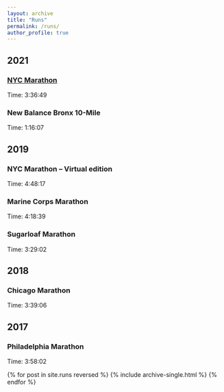 ```yaml
---
layout: archive
title: "Runs"
permalink: /runs/
author_profile: true
---
```


## 2021
### [NYC Marathon](/images/ale-quintos-nyc-marathon-2021.jpeg)

Time: 3:36:49

### New Balance Bronx 10-Mile
Time: 1:16:07

## 2019
### NYC Marathon – Virtual edition
Time: 4:48:17

### Marine Corps Marathon
Time: 4:18:39

### Sugarloaf Marathon
Time: 3:29:02

## 2018
### Chicago Marathon
Time: 3:39:06

## 2017
### Philadelphia Marathon
Time: 3:58:02


{% for post in site.runs reversed %}
  {% include archive-single.html %}
{% endfor %}

